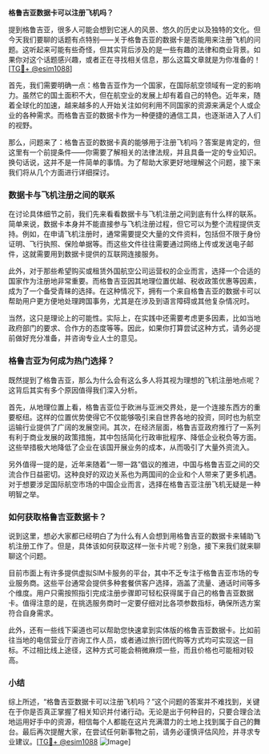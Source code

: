 **格鲁吉亚数据卡可以注册飞机吗？**

提到格鲁吉亚，很多人可能会想到它迷人的风景、悠久的历史以及独特的文化。但今天我们要聊的话题有点特别——关于格鲁吉亚的数据卡是否能用来注册飞机的问题。这听起来可能有些奇怪，但其实背后涉及的是一些有趣的法律和商业背景。如果你对这个话题感兴趣，或者正在寻找相关信息，那么这篇文章就是为你准备的！[[TG💪+ @esim1088](https://t.me/s/esim1088)]

首先，我们需要明确一点：格鲁吉亚作为一个国家，在国际航空领域有一定的影响力。虽然它的国土面积不大，但在航空业的发展上却有着自己的特色。近年来，随着全球化的加速，越来越多的人开始关注如何利用不同国家的资源来满足个人或企业的各种需求。而格鲁吉亚的数据卡作为一种便捷的通信工具，也逐渐进入了人们的视野。

那么，问题来了：格鲁吉亚的数据卡真的能够用于注册飞机吗？答案是肯定的，但这里有一个前提条件——你需要了解相关的法律法规，并且具备一定的专业知识。换句话说，这并不是一件简单的事情。为了帮助大家更好地理解这个问题，接下来我们将从几个方面进行详细探讨。

### 数据卡与飞机注册之间的联系

在讨论具体细节之前，我们先来看看数据卡与飞机注册之间到底有什么样的联系。简单来说，数据卡本身并不能直接参与飞机注册过程，但它可以为整个流程提供支持。例如，在申请飞机注册时，通常需要提交大量的文件资料，包括但不限于身份证明、飞行执照、保险单据等。而这些文件往往需要通过网络上传或发送电子邮件，这就需要用到数据卡提供的互联网连接服务。

此外，对于那些希望购买或租赁外国航空公司运营权的企业而言，选择一个合适的国家作为注册地非常重要。而格鲁吉亚因其地理位置优越、税收政策优惠等因素，成为了一个备受青睐的选择。在这种情况下，拥有一个来自格鲁吉亚的数据卡可以帮助用户更方便地处理跨国事务，尤其是在涉及到语言障碍或其他复杂情况时。

当然，这只是理论上的可能性。实际上，在实践中还需要考虑更多因素，比如当地政府部门的要求、合作方的态度等等。因此，如果你打算尝试这种方式，请务必提前做好充分准备，并咨询专业人士的意见。

### 格鲁吉亚为何成为热门选择？

既然提到了格鲁吉亚，那么为什么会有这么多人将其视为理想的飞机注册地点呢？这背后其实有多个原因值得我们深入分析。

首先，从地理位置上看，格鲁吉亚位于欧洲与亚洲交界处，是一个连接东西方的重要枢纽。这样的位置优势使得它不仅能够吸引来自世界各地的投资，同时也为航空运输行业提供了广阔的发展空间。其次，在经济层面，格鲁吉亚政府推行了一系列有利于商业发展的政策措施，其中包括简化行政审批程序、降低企业税负等方面。这些举措极大地降低了企业在该国开展业务的成本，从而吸引了大量外资流入。

另外值得一提的是，近年来随着“一带一路”倡议的推进，中国与格鲁吉亚之间的交流合作日益密切。这种良好的双边关系也为两国间的企业和个人带来了更多机遇。对于想要涉足国际航空市场的中国企业而言，选择在格鲁吉亚注册飞机无疑是一种明智之举。

### 如何获取格鲁吉亚数据卡？

说到这里，想必大家都已经明白了为什么有人会想到用格鲁吉亚的数据卡来辅助飞机注册工作了。但是，具体该如何获取这样一张卡片呢？别急，接下来我们就来聊聊这个问题。

目前市面上有许多提供虚拟SIM卡服务的平台，其中不乏专注于格鲁吉亚市场的专业服务商。这些平台通常会提供多种套餐供客户选择，涵盖了流量、通话时间等多个维度。用户只需按照指引完成注册步骤即可轻松获得属于自己的格鲁吉亚数据卡。值得注意的是，在挑选服务商时一定要仔细对比各项参数指标，确保所选方案符合自身需求。

此外，还有一些线下渠道也可以帮助您快速拿到实体版的格鲁吉亚数据卡。比如前往当地的电信营业厅咨询工作人员，或者通过旅行团代购等方式均可实现这一目标。不过相比线上途径，这种方式可能会稍微麻烦一些，而且价格也可能相对较高。

### 小结

综上所述，“格鲁吉亚数据卡可以注册飞机吗？”这个问题的答案并不难找到，关键在于你是否真正掌握了相关知识并付诸行动。无论是出于何种目的，只要合理合法地运用好手中的资源，相信每个人都能在这片充满潜力的土地上找到属于自己的舞台。最后再次提醒大家，在尝试任何新事物之前，请务必谨慎评估风险，并寻求专业建议。[[TG💪+ @esim1088](https://t.me/s/esim1088) ![Image](https://i.postimg.cc/4NQfJmqS/Snipaste-2025-05-13-00-14-12.png)]